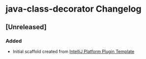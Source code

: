 <!-- Keep a Changelog guide -> https://keepachangelog.com -->

# java-class-decorator Changelog

## [Unreleased]
### Added
- Initial scaffold created from [IntelliJ Platform Plugin Template](https://github.com/JetBrains/intellij-platform-plugin-template)
